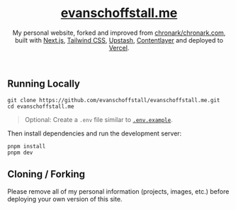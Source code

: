 <div align="center">
    <a href="https://evanschoffstall.me"><h1 align="center">evanschoffstall.me</h1></a>

My personal website, forked and improved from [chronark/chronark.com](https://github.com/chronark/chronark.com), built with [Next.js](https://nextjs.org/), [Tailwind CSS](https://tailwindcss.com/), [Upstash](https://upstash.com?ref=evanschoffstall.me), [Contentlayer](https://www.contentlayer.dev/) and deployed to [Vercel](https://vercel.com/).

</div>

<br/>

## Running Locally

```sh-session
git clone https://github.com/evanschoffstall/evanschoffstall.me.git
cd evanschoffstall.me
```

> Optional: Create a `.env` file similar to [`.env.example`](https://github.com/evanschoffstall/evanschoffstall.me/blob/main/.env.example).

Then install dependencies and run the development server:

```sh-session
pnpm install
pnpm dev
```

## Cloning / Forking

Please remove all of my personal information (projects, images, etc.) before deploying your own version of this site.
